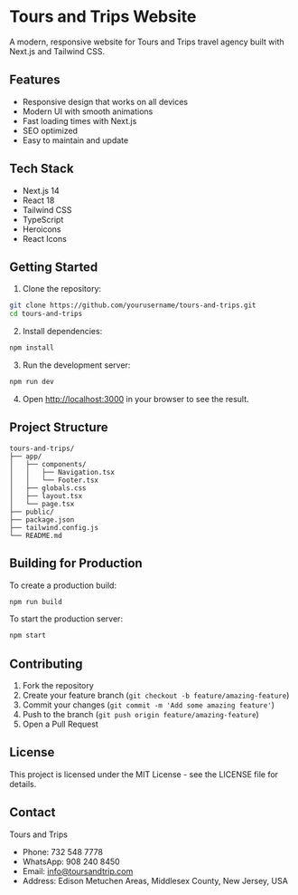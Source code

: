 # Tours and Trips Website

A modern, responsive website for Tours and Trips travel agency built with Next.js and Tailwind CSS.

## Features

- Responsive design that works on all devices
- Modern UI with smooth animations
- Fast loading times with Next.js
- SEO optimized
- Easy to maintain and update

## Tech Stack

- Next.js 14
- React 18
- Tailwind CSS
- TypeScript
- Heroicons
- React Icons

## Getting Started

1. Clone the repository:
```bash
git clone https://github.com/yourusername/tours-and-trips.git
cd tours-and-trips
```

2. Install dependencies:
```bash
npm install
```

3. Run the development server:
```bash
npm run dev
```

4. Open [http://localhost:3000](http://localhost:3000) in your browser to see the result.

## Project Structure

```
tours-and-trips/
├── app/
│   ├── components/
│   │   ├── Navigation.tsx
│   │   └── Footer.tsx
│   ├── globals.css
│   ├── layout.tsx
│   └── page.tsx
├── public/
├── package.json
├── tailwind.config.js
└── README.md
```

## Building for Production

To create a production build:

```bash
npm run build
```

To start the production server:

```bash
npm start
```

## Contributing

1. Fork the repository
2. Create your feature branch (`git checkout -b feature/amazing-feature`)
3. Commit your changes (`git commit -m 'Add some amazing feature'`)
4. Push to the branch (`git push origin feature/amazing-feature`)
5. Open a Pull Request

## License

This project is licensed under the MIT License - see the LICENSE file for details.

## Contact

Tours and Trips
- Phone: 732 548 7778
- WhatsApp: 908 240 8450
- Email: info@toursandtrip.com
- Address: Edison Metuchen Areas, Middlesex County, New Jersey, USA 
